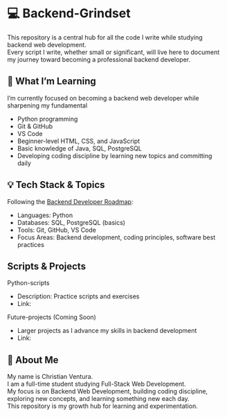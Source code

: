
# 💻 Backend-Grindset
This repository is a central hub for all the code I write while studying backend web development. <br>
Every script I write, whether small or significant, will live here to document my journey toward becoming a professional backend developer.

## 🚀 What I’m Learning
I’m currently focused on becoming a backend web developer while sharpening my fundamental
- Python programming
- Git & GitHub
- VS Code
- Beginner-level HTML, CSS, and JavaScript
- Basic knowledge of Java, SQL, PostgreSQL
- Developing coding discipline by learning new topics and committing daily

## 💡 Tech Stack & Topics
Following the [Backend Developer Roadmap](https://roadmap.sh/backend):
- Languages: Python
- Databases: SQL, PostgreSQL (basics)
- Tools: Git, GitHub, VS Code
- Focus Areas: Backend development, coding principles, software best practices

## Scripts & Projects
Python-scripts
- Description: Practice scripts and exercises
- Link:
  
Future-projects (Coming Soon)
- Larger projects as I advance my skills in backend development
- Link: 

## 🌱 About Me
My name is Christian Ventura. <br> I am a full-time student studying Full-Stack Web Development. <br> My focus is on Backend Web Development, building coding discipline, exploring new concepts, and learning something new each day. <br> This repository is my growth hub for learning and experimentation. 
